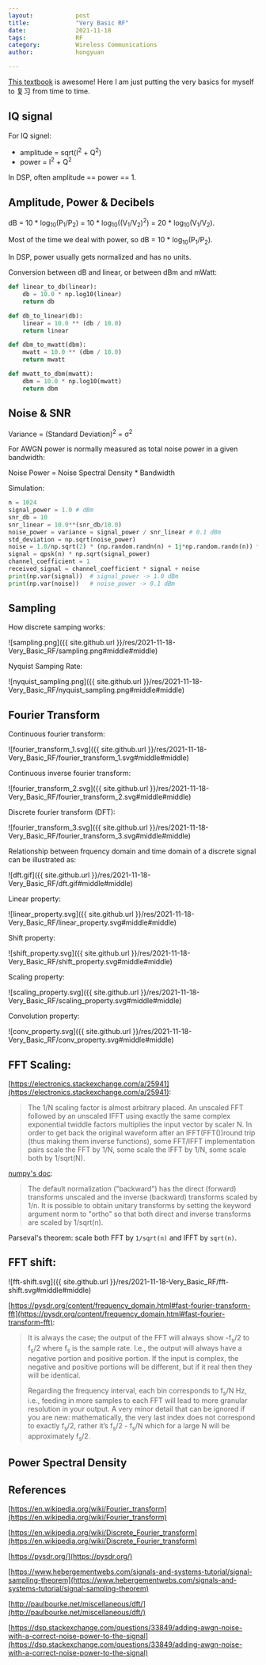 ```yaml
---
layout:            post
title:             "Very Basic RF"
date:              2021-11-18
tags:              RF
category:          Wireless Communications
author:            hongyuan

---
```


[This textbook](https://pysdr.org/) is awesome! Here I am just putting the very basics for myself to 复习 from time to time.

## IQ signal

For IQ signel:

* amplitude = sqrt(I<sup>2</sup> + Q<sup>2</sup>)
* power = I<sup>2</sup> + Q<sup>2</sup>

In DSP, often amplitude == power == 1.

## Amplitude, Power & Decibels

dB = 10 * log<sub>10</sub>(P<sub>1</sub>/P<sub>2</sub>) = 10 * log<sub>10</sub>((V<sub>1</sub>/V<sub>2</sub>)<sup>2</sup>) = 20 * log<sub>10</sub>(V<sub>1</sub>/V<sub>2</sub>).

Most of the time we deal with power, so dB = 10 * log<sub>10</sub>(P<sub>1</sub>/P<sub>2</sub>).

In DSP, power usually gets normalized and has no units.

Conversion between dB and linear, or between dBm and mWatt:

```python
def linear_to_db(linear):
    db = 10.0 * np.log10(linear)
    return db

def db_to_linear(db):
    linear = 10.0 ** (db / 10.0)
    return linear

def dbm_to_mwatt(dbm):
    mwatt = 10.0 ** (dbm / 10.0)
    return mwatt

def mwatt_to_dbm(mwatt):
    dbm = 10.0 * np.log10(mwatt)
    return dbm
```

## Noise & SNR

Variance = (Standard Deviation)<sup>2</sup> = σ<sup>2</sup>

For AWGN power is normally measured as total noise power in a given bandwidth:

Noise Power = Noise Spectral Density * Bandwidth

Simulation:

```python
n = 1024
signal_power = 1.0 # dBm
snr_db = 10 
snr_linear = 10.0**(snr_db/10.0)
noise_power = variance = signal_power / snr_linear # 0.1 dBm
std_deviation = np.sqrt(noise_power)
noise = 1.0/np.sqrt(2) * (np.random.randn(n) + 1j*np.random.randn(n)) * std_deviation
signal = qpsk(n) * np.sqrt(signal_power)
channel_coefficient = 1
received_signal = channel_coefficient * signal + noise
print(np.var(signal))  # signal_power -> 1.0 dBm
print(np.var(noise))   # noise_power -> 0.1 dBm
```

## Sampling

How discrete samping works:

![sampling.png]({{ site.github.url }}/res/2021-11-18-Very_Basic_RF/sampling.png#middle#middle)

Nyquist Samping Rate:

![nyquist_sampling.png]({{ site.github.url }}/res/2021-11-18-Very_Basic_RF/nyquist_sampling.png#middle#middle)

## Fourier Transform

Continuous fourier transform:

![fourier_transform_1.svg]({{ site.github.url }}/res/2021-11-18-Very_Basic_RF/fourier_transform_1.svg#middle#middle)

Continuous inverse fourier transform:

![fourier_transform_2.svg]({{ site.github.url }}/res/2021-11-18-Very_Basic_RF/fourier_transform_2.svg#middle#middle)

Discrete fourier transform (DFT):

![fourier_transform_3.svg]({{ site.github.url }}/res/2021-11-18-Very_Basic_RF/fourier_transform_3.svg#middle#middle)

Relationship between frquency domain and time domain of a discrete signal can be illustrated as:

![dft.gif]({{ site.github.url }}/res/2021-11-18-Very_Basic_RF/dft.gif#middle#middle)

Linear property:

![linear_property.svg]({{ site.github.url }}/res/2021-11-18-Very_Basic_RF/linear_property.svg#middle#middle)

Shift property:

![shift_property.svg]({{ site.github.url }}/res/2021-11-18-Very_Basic_RF/shift_property.svg#middle#middle)

Scaling property:

![scaling_property.svg]({{ site.github.url }}/res/2021-11-18-Very_Basic_RF/scaling_property.svg#middle#middle)

Convolution property:

![conv_property.svg]({{ site.github.url }}/res/2021-11-18-Very_Basic_RF/conv_property.svg#middle#middle)

## FFT Scaling:

[https://electronics.stackexchange.com/a/25941](https://electronics.stackexchange.com/a/25941):
>The 1/N scaling factor is almost arbitrary placed. An unscaled FFT followed by an unscaled IFFT using exactly the same complex exponential twiddle factors multiplies the input vector by scaler N. In order to get back the original waveform after an IFFT(FFT())round trip (thus making them inverse functions), some FFT/IFFT implementation pairs scale the FFT by 1/N, some scale the IFFT by 1/N, some scale both by 1/sqrt(N).

[numpy's doc](https://numpy.org/doc/stable/reference/routines.fft.html#normalization):
> The default normalization ("backward") has the direct (forward) transforms unscaled and the inverse (backward) transforms scaled by 1/n. It is possible to obtain unitary transforms by setting the keyword argument norm to "ortho" so that both direct and inverse transforms are scaled by 1/sqrt(n).

Parseval's theorem: scale both FFT by `1/sqrt(n)` and IFFT by `sqrt(n)`.

## FFT shift:

![fft-shift.svg]({{ site.github.url }}/res/2021-11-18-Very_Basic_RF/fft-shift.svg#middle#middle)

[https://pysdr.org/content/frequency_domain.html#fast-fourier-transform-fft](https://pysdr.org/content/frequency_domain.html#fast-fourier-transform-fft):
>It is always the case; the output of the FFT will always show -f<sub>s</sub>/2 to f<sub>s</sub>/2 where f<sub>s</sub> is the sample rate. I.e., the output will always have a negative portion and positive portion. If the input is complex, the negative and positive portions will be different, but if it real then they will be identical.
>
>Regarding the frequency interval, each bin corresponds to f<sub>s</sub>/N Hz, i.e., feeding in more samples to each FFT will lead to more granular resolution in your output. A very minor detail that can be ignored if you are new: mathematically, the very last index does not correspond to exactly f<sub>s</sub>/2, rather it’s f<sub>s</sub>/2 - f<sub>s</sub>/N which for a large N will be approximately f<sub>s</sub>/2.




## Power Spectral Density


## References

[https://en.wikipedia.org/wiki/Fourier_transform](https://en.wikipedia.org/wiki/Fourier_transform)

[https://en.wikipedia.org/wiki/Discrete_Fourier_transform](https://en.wikipedia.org/wiki/Discrete_Fourier_transform)

[https://pysdr.org/](https://pysdr.org/)

[https://www.hebergementwebs.com/signals-and-systems-tutorial/signal-sampling-theorem](https://www.hebergementwebs.com/signals-and-systems-tutorial/signal-sampling-theorem)

[http://paulbourke.net/miscellaneous/dft/](http://paulbourke.net/miscellaneous/dft/)

[https://dsp.stackexchange.com/questions/33849/adding-awgn-noise-with-a-correct-noise-power-to-the-signal](https://dsp.stackexchange.com/questions/33849/adding-awgn-noise-with-a-correct-noise-power-to-the-signal)